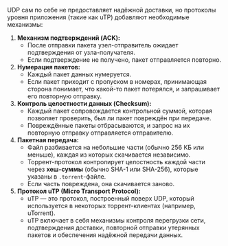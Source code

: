 

UDP сам по себе не предоставляет надёжной доставки, но протоколы уровня приложения (такие как uTP) добавляют необходимые механизмы:
1. **Механизм подтверждений (ACK):**
    - После отправки пакета узел-отправитель ожидает подтверждения от узла-получателя.
    - Если подтверждение не получено, пакет отправляется повторно.
2. **Нумерация пакетов:**
    - Каждый пакет данных нумеруется.
    - Если пакет приходит с пропуском в номерах, принимающая сторона понимает, что какой-то пакет потерялся, и запрашивает его повторную отправку.
3. **Контроль целостности данных (Checksum):**
    - Каждый пакет сопровождается контрольной суммой, которая позволяет проверить, был ли пакет повреждён при передаче.
    - Повреждённые пакеты отбрасываются, и запрос на их повторную отправку отправляется отправителю.
4. **Пакетная передача:**
    - Файл разбивается на небольшие части (обычно 256 КБ или меньше), каждая из которых скачивается независимо.
    - Торрент-протокол контролирует целостность каждой части через **хеш-суммы** (обычно SHA-1 или SHA-256), которые указаны в `.torrent`-файле.
    - Если часть повреждена, она скачивается заново.
5. **Протокол uTP (Micro Transport Protocol):**
    - uTP — это протокол, построенный поверх UDP, который используется в некоторых торрент-клиентах (например, uTorrent).
    - uTP включает в себя механизмы контроля перегрузки сети, подтверждения доставки, повторной отправки утерянных пакетов и обеспечения надёжной передачи данных.


